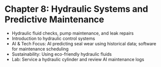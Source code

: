 # Chapter 8: Hydraulic Systems and Predictive Maintenance

-   Hydraulic fluid checks, pump maintenance, and leak repairs
-   Introduction to hydraulic control systems
-   AI & Tech Focus: AI predicting seal wear using historical data; software for maintenance scheduling
-   Sustainability: Using eco-friendly hydraulic fluids
-   Lab: Service a hydraulic cylinder and review AI maintenance logs
